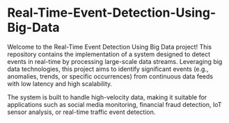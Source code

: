 # Real-Time-Event-Detection-Using-Big-Data
Welcome to the Real-Time Event Detection Using Big Data project! This repository contains the implementation of a system designed to detect events in real-time by processing large-scale data streams. Leveraging big data technologies, this project aims to identify significant events (e.g., anomalies, trends, or specific occurrences) from continuous data feeds with low latency and high scalability.

The system is built to handle high-velocity data, making it suitable for applications such as social media monitoring, financial fraud detection, IoT sensor analysis, or real-time traffic event detection.

